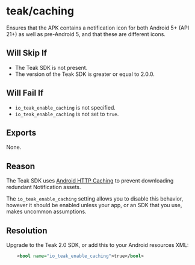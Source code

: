 # teak/caching
Ensures that the APK contains a notification icon for both Android 5+ (API 21+) as well as pre-Android 5, and that these are different icons.

## Will Skip If
* The Teak SDK is not present.
* The version of the Teak SDK is greater or equal to 2.0.0.

## Will Fail If
* `io_teak_enable_caching` is not specified.
* `io_teak_enable_caching` is not set to `true`.

## Exports
None.

## Reason
The Teak SDK uses [Android HTTP Caching](https://developer.android.com/training/efficient-downloads/redundant_redundant#ResponseCache) to prevent downloading redundant Notification assets.

The `io_teak_enable_caching` setting allows you to disable this behavior, however it should be enabled unless your app, or an SDK that you use, makes uncommon assumptions.

## Resolution
Upgrade to the Teak 2.0 SDK, or add this to your Android resources XML:
```xml
    <bool name="io_teak_enable_caching">true</bool>
```
